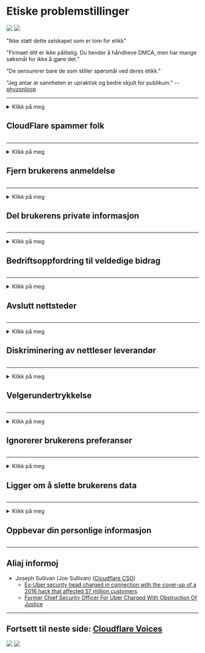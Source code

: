 # Etiske problemstillinger

![](https://codeberg.org/crimeflare/cloudflare-tor/media/branch/master/image/itsreallythatbad.jpg)
![](https://codeberg.org/crimeflare/cloudflare-tor/media/branch/master/image/telegram/c81238387627b4bfd3dcd60f56d41626.jpg)

"Ikke støtt dette selskapet som er tom for etikk"

"Firmaet ditt er ikke pålitelig. Du hevder å håndheve DMCA, men har mange søksmål for ikke å gjøre det."

"De sensurerer bare de som stiller spørsmål ved deres etikk."

"Jeg antar at sannheten er upraktisk og bedre skjult for publikum."  -- [phyzonloop](https://twitter.com/phyzonloop)


---


<details>
<summary>Klikk på meg

## CloudFlare spammer folk
</summary>


Cloudflare sender spam-e-postmeldinger til ikke-Cloudflare brukere.

- Send bare e-post til abonnenter som har valgt
- Når brukeren sier "stopp", må du slutte å sende e-post

Så enkelt er det. Men Cloudflare bryr seg ikke.
Cloudflare sa at bruk av tjenesten deres kan stoppe alle spammere eller angripere.
Hvordan kan vi stoppe Cloudflare uten å aktivere Cloudflare?


| 🖼 | 🖼 |
| --- | --- |
| ![](https://codeberg.org/crimeflare/cloudflare-tor/media/branch/master/image/cfspam01.jpg) | ![](https://codeberg.org/crimeflare/cloudflare-tor/media/branch/master/image/cfspam03.jpg) |
| ![](https://codeberg.org/crimeflare/cloudflare-tor/media/branch/master/image/cfspam02.jpg) | ![](https://codeberg.org/crimeflare/cloudflare-tor/media/branch/master/image/cfspambrittany.jpg)<br>![](https://codeberg.org/crimeflare/cloudflare-tor/media/branch/master/image/cfspamtwtr.jpg) |

</details>

---

<details>
<summary>Klikk på meg

## Fjern brukerens anmeldelse
</summary>


Cloudflare sensurerer negative anmeldelser.
Hvis du legger ut anti-Cloudflare-tekst på Twitter, har du en sjanse til å få et svar fra Cloudflare-ansatt med "Nei, det er ikke" -meldingen.
Hvis du legger ut en negativ anmeldelse på noen anmeldelsenettsted, vil de prøve å sensurere den.


| 🖼 | 🖼 |
| --- | --- |
| ![](https://codeberg.org/crimeflare/cloudflare-tor/media/branch/master/image/cfcenrev_01.jpg)<br>![](https://codeberg.org/crimeflare/cloudflare-tor/media/branch/master/image/cfcenrev_02.jpg) | ![](https://codeberg.org/crimeflare/cloudflare-tor/media/branch/master/image/cfcenrev_03.jpg) |

</details>

---

<details>
<summary>Klikk på meg

## Del brukerens private informasjon
</summary>


Cloudflare har et enormt trakasseringsproblem.
Cloudflare deler personlig informasjon om de som klager på vertssteder.
Noen ganger ber de deg om å oppgi din sanne ID.
Hvis du ikke vil bli trakassert, overfalt, byttet eller drept, bør du holde deg unna Cloudflared-nettsteder.


| 🖼 | 🖼 |
| --- | --- |
| ![](https://codeberg.org/crimeflare/cloudflare-tor/media/branch/master/image/cfdox_what.jpg) | ![](https://codeberg.org/crimeflare/cloudflare-tor/media/branch/master/image/cfdox_swat.jpg) |
| ![](https://codeberg.org/crimeflare/cloudflare-tor/media/branch/master/image/cfdox_kill.jpg) | ![](https://codeberg.org/crimeflare/cloudflare-tor/media/branch/master/image/cfdox_threat.jpg) |
| ![](https://codeberg.org/crimeflare/cloudflare-tor/media/branch/master/image/cfdox_dox.jpg) | ![](https://codeberg.org/crimeflare/cloudflare-tor/media/branch/master/image/cfdox_ex1.jpg)<br>![](https://codeberg.org/crimeflare/cloudflare-tor/media/branch/master/image/cfdox_ex2.jpg) |

</details>

---

<details>
<summary>Klikk på meg

## Bedriftsoppfordring til veldedige bidrag
</summary>


CloudFlare ber om veldedige bidrag.
Det er ganske rystende at et amerikansk selskap vil be om veldedighet sammen med ideelle organisasjoner som har gode formål.
Hvis du liker å blokkere folk eller kaste bort andres tid, kan det være lurt å bestille noen pizza til Cloudflare-ansatte.


![](https://codeberg.org/crimeflare/cloudflare-tor/media/branch/master/image/cfdonate.jpg)

</details>

---

<details>
<summary>Klikk på meg

## Avslutt nettsteder
</summary>


Hva vil du gjøre hvis nettstedet ditt plutselig går ned?
Det rapporteres at Cloudflare sletter brukerens konfigurasjon eller stopper tjenesten uten advarsel, stille.
Vi foreslår at du finner en bedre leverandør.

![](https://codeberg.org/crimeflare/cloudflare-tor/media/branch/master/image/cftmnt.jpg)

</details>

---

<details>
<summary>Klikk på meg

## Diskriminering av nettleser leverandør
</summary>


CloudFlare gir fortrinnsbehandling til de som bruker Firefox, mens de gir fiendtlig behandling til brukere av ikke-Tor-Browser fremfor Tor.
Tor brukere av som rettmessig nekter å utføre ikke-gratis javascript får også fiendtlig behandling.
Denne tilgangsulikheten er et nettverksnøytralitetsmisbruk og maktmisbruk.

![](https://codeberg.org/crimeflare/cloudflare-tor/media/branch/master/image/browdifftbcx.gif)

- Til venstre: Tor Browser, Right: Chrome. Samme IP-adresse.

![](https://codeberg.org/crimeflare/cloudflare-tor/media/branch/master/image/browserdiff.jpg)

- Til venstre: Tor Browser Javascript Disabled, Cookie Enabled
- Til høyre: Chrome Javascript aktivert, cookie deaktivert

![](https://codeberg.org/crimeflare/cloudflare-tor/media/branch/master/image/cfsiryoublocked.jpg)

- QuteBrowser (mindre nettleser) uten Tor (Clearnet IP)

| ***Nettleser*** | ***Tilgang til behandling*** |
| --- | --- |
| Tor Browser (Javascript er aktivert) | tilgang tillatt |
| Firefox (Javascript er aktivert) | tilgang degradert |
| Chromium (Javascript er aktivert) | tilgang degradert |
| Chromium or Firefox (Javascript er deaktivert) | ingen tilgang |
| Chromium or Firefox (Informasjonskapsel deaktivert) | ingen tilgang |
| QuteBrowser | ingen tilgang |
| lynx | ingen tilgang |
| w3m | ingen tilgang |
| wget | ingen tilgang |


Hvorfor ikke bruke lydknapp for å løse enkle utfordringer?

Ja, det er en lydknapp, men den fungerer ikke alltid over Tor.
Du får denne meldingen når du klikker på den:

```
Prøv igjen senere
Datamaskinen eller nettverket ditt sender kanskje automatiserte spørsmål.
For å beskytte brukerne våre kan vi ikke behandle forespørselen din akkurat nå.
For mer informasjon, besøk vår hjelpeside
```

</details>

---

<details>
<summary>Klikk på meg

## Velgerundertrykkelse
</summary>


Velgerne i amerikanske stater registrerer seg for å til slutt stemme gjennom statssekretærens nettsted i staten deres bosted.
Republikansk-kontrollerte statssekretærkontorer engasjerer velgerundertrykkelse ved å stenge statssekretærens nettsted gjennom Cloudflare.
Cloudflares fiendtlige behandling av Tor-brukere, MITM-posisjonen som et sentralisert globalt overvåkingspunkt og dens skadelige rolle totalt sett gjør potensielle velgere motvillige til å registrere seg.
Spesielt liberale har en tendens til å omfavne personvern.
Velgeregistreringsskjemaer samler sensitiv informasjon om velgerens politiske tilbøyeligheter, personlige fysiske adresse, personnummer og fødselsdato.
De fleste stater lager bare en delmengde av denne informasjonen offentlig tilgjengelig, men Cloudflare ser all den informasjonen når noen registrerer seg for å stemme.

Vær oppmerksom på at papirregistrering ikke omgår Cloudflare fordi sekretæren for de ansatte i statlige datainntekter sannsynligvis vil bruke Cloudflare-nettstedet for å legge inn dataene.

| 🖼 | 🖼 |
| --- | --- |
| ![](https://codeberg.org/crimeflare/cloudflare-tor/media/branch/master/image/cfvotm_01.jpg) | ![](https://codeberg.org/crimeflare/cloudflare-tor/media/branch/master/image/cfvotm_02.jpg) |

- Change.org er et kjent nettsted for å samle stemmer og iverksette tiltak.
“mennesker overalt starter kampanjer, mobiliserer støttespillere og jobber med beslutningstakere for å drive løsninger.”
Dessverre er det mange som ikke kan se change.org i det hele tatt på grunn av Cloudflares aggressive filter.
De blokkeres fra å undertegne begjæringen, og dermed utelukke dem fra en demokratisk prosess.
Å bruke andre plattformer som ikke er skyfrie, for eksempel OpenPetition, hjelper med å avhjelpe problemet.

| 🖼 | 🖼 |
| --- | --- |
| ![](https://codeberg.org/crimeflare/cloudflare-tor/media/branch/master/image/changeorgasn.jpg) | ![](https://codeberg.org/crimeflare/cloudflare-tor/media/branch/master/image/changeorgtor.jpg) |

- Cloudflares "Athenian Project" tilbyr gratis virksomhetsnivåbeskyttelse til statlige og lokale valgnettsteder.
De sa at "deres bestanddeler kan få tilgang til valginformasjon og velgerregistrering", men dette er en løgn fordi mange bare ikke kan bla gjennom nettstedet i det hele tatt.

</details>

---

<details>
<summary>Klikk på meg

## Ignorerer brukerens preferanser
</summary>


Hvis du velger bort noe, forventer du at du ikke mottar noen e-post om det.
Cloudflare ignorerer brukerens preferanser og deler data med tredjepartsselskaper uten kundens samtykke.
Hvis du bruker gratisplanen, sender de noen ganger e-post til deg der du ber om å kjøpe et månedlig abonnement.

![](https://codeberg.org/crimeflare/cloudflare-tor/media/branch/master/image/cfviopl_tp.jpg)

</details>

---

<details>
<summary>Klikk på meg

## Ligger om å slette brukerens data
</summary>


I følge denne ex-cloudflare-kundens blogg, lyver Cloudflare om å slette kontoer.
I dag oppbevarer mange selskaper dataene dine etter at du har lukket eller fjernet kontoen din.
De fleste av gode selskaper nevner om det i personvernreglene.
Cloudflare? Nei.

```
2019-08-05 CloudFlare sendte en bekreftelse på at de har fjernet kontoen min.
2019-10-02 Jeg mottok en e-post fra CloudFlare "fordi jeg er kunde"
```

Cloudflare visste ikke om ordet "fjerne".
Hvis den virkelig fjernes, hvorfor fikk denne eks-kunden en e-post?
Han nevnte også at Cloudflares personvernregler ikke nevner noe om det.

```
Deres nye personvernregler nevner ikke lagring av data i et år.
```

![](https://codeberg.org/crimeflare/cloudflare-tor/media/branch/master/image/cfviopl_notdel.jpg)

Hvordan kan du stole på Cloudflare hvis personvernreglene deres er en LIE?

</details>

---

<details>
<summary>Klikk på meg

## Oppbevar din personlige informasjon
</summary>


Slette Cloudflare-konto er hardt nivå.

```
Send inn en supportbillett ved å bruke "Konto" -kategorien,
og be om sletting av kontoen i meldingsorganet.
Du må ikke ha noen domener eller kredittkort knyttet til kontoen din før du ber om sletting.
```

Du vil motta denne bekreftelsesmailen.

![](https://codeberg.org/crimeflare/cloudflare-tor/media/branch/master/image/cf_deleteandkeep.jpg)

"Vi har begynt å behandle forespørselen om sletting", men "Vi vil fortsette å lagre din personlige informasjon".

Kan du "stole på" dette?

</details>

---

## Aliaj informoj

- Joseph Sullivan (Joe Sullivan) ([Cloudflare CSO](https://twitter.com/eastdakota/status/1296522269313785862))
  - [Ex-Uber security head charged in connection with the cover-up of a 2016 hack that affected 57 million customers](https://www.businessinsider.com/uber-data-hack-security-head-joe-sullivan-charged-cover-up-2020-8)
  - [Former Chief Security Officer For Uber Charged With Obstruction Of Justice](https://www.justice.gov/usao-ndca/pr/former-chief-security-officer-uber-charged-obstruction-justice)


---

## Fortsett til neste side:   [Cloudflare Voices](../PEOPLE.md)

![](https://codeberg.org/crimeflare/cloudflare-tor/media/branch/master/image/freemoldybread.jpg)
![](https://codeberg.org/crimeflare/cloudflare-tor/media/branch/master/image/cfisnotanoption.jpg)

